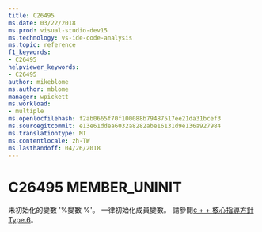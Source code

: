 ```yaml
---
title: C26495
ms.date: 03/22/2018
ms.prod: visual-studio-dev15
ms.technology: vs-ide-code-analysis
ms.topic: reference
f1_keywords:
- C26495
helpviewer_keywords:
- C26495
author: mikeblome
ms.author: mblome
manager: wpickett
ms.workload:
- multiple
ms.openlocfilehash: f2ab0665f70f100088b79487517ee21da31bcef3
ms.sourcegitcommit: e13e61ddea6032a8282abe16131d9e136a927984
ms.translationtype: MT
ms.contentlocale: zh-TW
ms.lasthandoff: 04/26/2018
---
```

# <a name="c26495-memberuninit"></a>C26495 MEMBER_UNINIT

未初始化的變數 '%變數 %'。 一律初始化成員變數。 請參閱[c + + 核心指導方針 Type.6](https://github.com/isocpp/CppCoreGuidelines/blob/master/CppCoreGuidelines.md#SS-type)。
